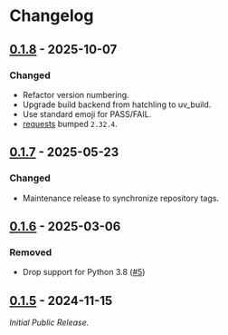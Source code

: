 # Changelog

<!--------------------------------------------------------------------->

## [0.1.8][0.1.8] - 2025-10-07

### Changed

* Refactor version numbering.
* Upgrade build backend from hatchling to uv_build.
* Use standard emoji for PASS/FAIL.
* [requests][requests] bumped `2.32.4`.

<!--------------------------------------------------------------------->

## [0.1.7][0.1.7] - 2025-05-23

### Changed

* Maintenance release to synchronize repository tags.

<!--------------------------------------------------------------------->

## [0.1.6][0.1.6] - 2025-03-06

### Removed

* Drop support for Python 3.8 ([#5][issue5])

<!--------------------------------------------------------------------->

## [0.1.5][0.1.5] - 2024-11-15

_Initial Public Release._

<!--------------------------------------------------------------------->

[0.1.5]: https://github.com/geozeke/parser201/releases/tag/v0.1.5
[0.1.6]: https://github.com/geozeke/parser201/releases/tag/v0.1.6
[0.1.7]: https://github.com/geozeke/parser201/releases/tag/v0.1.7
[0.1.8]: https://github.com/geozeke/parser201/releases/tag/v0.1.8
[issue5]: https://github.com/geozeke/vbart/issues/5
[requests]: https://github.com/psf/requests
